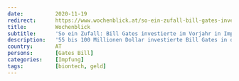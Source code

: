 ```yaml
---
date:          2020-11-19
redirect:      https://www.wochenblick.at/so-ein-zufall-bill-gates-investierte-im-vorjahr-in-impfstoff-firma-biontech/
title:         Wochenblick
subtitle:      'So ein Zufall: Bill Gates investierte im Vorjahr in Impfstoff-Firma Biontech'
description:   '55 bis 100 Millionen Dollar investierte Bill Gates in den Impfstoff-Hersteller Biontech. Im kommenden Jahr werden 4 Milliarden Gewinn erwartet.'
country:       AT
persons:       [Gates Bill]
categories:    [Impfung]
tags:          [biontech, geld]
---
```

